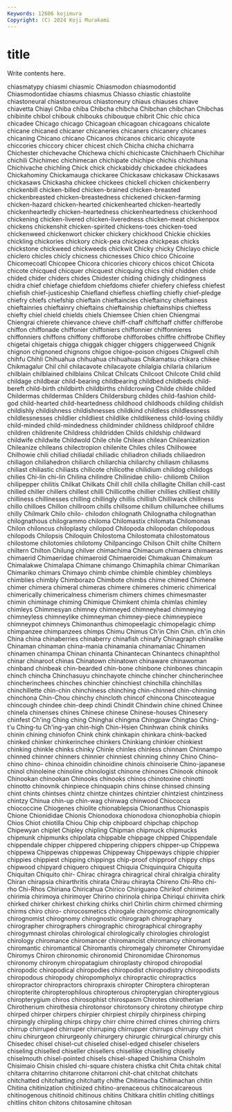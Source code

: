 ```yaml
---
Keywords: 12606 kojimura
Copyright: (C) 2024 Koji Murakami
---
```


# title

Write contents here.



chiasmatypy chiasmi chiasmic Chiasmodon chiasmodontid Chiasmodontidae chiasms chiasmus
Chiasso chiastic chiastolite chiastoneural chiastoneurous chiastoneury chiaus chiauses chiave chiavetta
Chiayi Chiba chiba Chibcha chibcha Chibchan chibchan Chibchas chibinite chibol
chibouk chibouks chibouque chibrit Chic chic chica chicadee Chicago chicago
Chicagoan chicagoan chicagoans chicalote chicane chicaned chicaner chicaneries chicaners chicanery
chicanes chicaning Chicano chicano Chicanos chicanos chicaric chicayote chiccories chiccory
chicer chicest chich Chicha chicha chicharra Chichester chichevache Chichewa chichi
chichicaste Chichihaerh Chichihar chichili Chichimec chichimecan chichipate chichipe chichis chichituna
Chichivache chichling Chick chick chickabiddy chickadee chickadees Chickahominy Chickamauga chickaree
Chickasaw chickasaw Chickasaws chickasaws Chickasha chickee chickees chickell chicken chickenberry
chickenbill chicken-billed chicken-brained chicken-breasted chickenbreasted chicken-breastedness chickened chicken-farming chicken-hazard chicken-hearted
chickenhearted chicken-heartedly chickenheartedly chicken-heartedness chickenheartedness chickenhood chickening chicken-livered chicken-liveredness chicken-meat
chickenpox chickens chickenshit chicken-spirited chickens-toes chicken-toed chickenweed chickenwort chicker chickery
chickhood Chickie chickies chickling chickories chickory chick-pea chickpea chickpeas chicks
chickstone chickweed chickweeds chickwit Chicky chicky Chiclayo chicle chiclero chicles
chicly chicness chicnesses Chico chico Chicoine Chicomecoatl Chicopee Chicora chicories
chicory chicos chicot Chicota chicote chicqued chicquer chicquest chicquing chics
chid chidden chide chided chider chiders chides Chidester chiding chidingly
chidingness chidra chief chiefage chiefdom chiefdoms chiefer chiefery chiefess chiefest
chiefish chief-justiceship Chiefland chiefless chiefling chiefly chief-pledge chiefry chiefs chiefship
chieftain chieftaincies chieftaincy chieftainess chieftainries chieftainry chieftains chieftainship chieftainships chieftess
chiefty chiel chield chields chiels Chiemsee Chien chien Chiengmai Chiengrai
chierete chievance chieve chiff-chaff chiffchaff chiffer chifferobe chiffon chiffonade chiffonier
chiffoniers chiffonnier chiffonnieres chiffonniers chiffons chiffony chifforobe chifforobes chiffre chiffrobe
Chifley chigetai chigetais chigga chiggak chigger chiggers chiggerweed Chignik chignon
chignoned chignons chigoe chigoe-poison chigoes Chigwell chih chihfu Chihli Chihuahua
chihuahua chihuahuas Chikamatsu chikara chikee Chikmagalur Chil chil chilacavote chilacayote
chilalgia chilaria chilarium chilblain chilblained chilblains Chilcat Chilcats Chilcoot Chilcote
Child child childage childbear child-bearing childbearing childbed childbeds child-bereft child-birth
childbirth childbirths childcrowing Childe childe childed Childermas childermas Childers Childersburg
childes child-fashion child-god child-hearted child-heartedness childhood childhoods childing childish childishly
childishness childishnesses childkind childless childlessness childlessnesses childlier childliest childlike childlikeness
child-loving childly child-minded child-mindedness childminder childness childproof childre children childrenite
Childress childridden Childs childship childward childwife childwite Childwold Chile chile
Chilean chilean Chileanization Chileanize chileans chilectropion chilenite Chiles chiles Chilhowee
Chilhowie chili chiliad chiliadal chiliadic chiliadron chiliads chiliaedron chiliagon chiliahedron
chiliarch chiliarchia chiliarchy chiliasm chiliasms chiliast chiliastic chiliasts chilicote chilicothe
chilidium chilidog chilidogs chilies Chi-lin chi-lin Chilina chilindre Chilinidae chilio-
chiliomb Chilion chilipepper chilitis Chilkat Chilkats Chill chill chilla chillagite
Chillan chill-cast chilled chiller chillers chillest chilli Chillicothe chillier chillies
chilliest chillily chilliness chillinesses chilling chillingly chillis chillish Chilliwack chillness
chillo chilloes Chillon chillroom chills chillsome chillum chillumchee chillums chilly
Chilmark Chilo chilo- chilodon chilognath Chilognatha chilognathan chilognathous chilogrammo chiloma
Chilomastix chilomata Chilomonas Chilon chiloncus chiloplasty chilopod Chilopoda chilopodan chilopodous
chilopods Chilopsis Chiloquin Chilostoma Chilostomata chilostomatous chilostome chilotomies chilotomy Chilpancingo
Chilson Chilt chilte Chiltern chiltern Chilton Chilung chilver chimachima Chimacum
chimaera chimaeras chimaerid Chimaeridae chimaeroid Chimaeroidei Chimakuan Chimakum Chimalakwe Chimalapa
Chimane chimango Chimaphila chimar Chimarikan Chimariko chimars Chimayo chimb chimbe
chimble chimbley chimbleys chimblies chimbly Chimborazo Chimbote chimbs chime chimed
Chimene chimer chimera chimeral chimeras chimere chimeres chimeric chimerical chimerically
chimericalness chimerism chimers chimes chimesmaster chimin chiminage chiming Chimique Chimkent
chimla chimlas chimley chimleys Chimmesyan chimney chimneyed chimneyhead chimneying chimneyless
chimneylike chimneyman chimney-piece chimneypiece chimneypot chimneys Chimonanthus chimopeelagic chimopelagic chimp
chimpanzee chimpanzees chimps Chimu Chimus Ch'in Chin Chin. ch'in chin
China china chinaberries chinaberry chinafish chinafy Chinagraph chinalike Chinaman chinaman
china-mania chinamania chinamaniac Chinamen chinamen chinampa Chinan chinanta Chinantecan Chinantecs
chinaphthol chinar chinaroot chinas Chinatown chinatown chinaware chinawoman chinband chinbeak
chin-bearded chin-bone chinbone chinbones chincapin chinch chincha Chinchasuyu chinchayote chinche
chincher chincherinchee chincherinchees chinches chinchier chinchiest chinchilla chinchillas chinchillette chin-chin
chinchiness chinching chin-chinned chin-chinning chinchona Chin-Chou chinchy chincloth chincof chincona
Chincoteague chincough chindee chin-deep chindi Chindit Chindwin chine chined Chinee
chinela chinenses chines Chinese chinese Chinese-houses Chinesery chinfest Ch'ing Ching
ching Chinghai chingma Chingpaw Chingtao Ching-t'u Ching-tu Ch'ing-yan chin-high Chin-Hsien
Chinhwan chinik chiniks chinin chining chiniofon Chink chink chinkapin chinkara
chink-backed chinked chinker chinkerinchee chinkers Chinkiang chinkier chinkiest chinking chinkle
chinks chinky Chinle chinles chinless chinnam Chinnampo chinned chinner chinners
chinnier chinniest chinning chinny Chino Chino- chino chino- chinoa chinoidin
chinoidine chinois chinoiserie Chino-japanese chinol chinoleine chinoline chinologist chinone chinones
Chinook chinook Chinookan chinookan Chinooks chinooks chinos chinotoxine chinotti chinotto
chinovnik chinpiece chinquapin chins chinse chinsed chinsing chint chints chintses
chintz chintze chintzes chintzier chintziest chintziness chintzy Chinua chin-up chin-wag
chinwag chinwood Chiococca chiococcine Chiogenes chiolite chionablepsia Chionanthus Chionaspis Chione
Chionididae Chionis Chionodoxa chionodoxa chionophobia chiopin Chios Chiot chiotilla Chiou
Chip chip chipboard chipchap chipchop Chipewyan chiplet Chipley chipling Chipman
chipmuck chipmucks chipmunk chipmunks chipolata chippable chippage chipped Chippendale chippendale
chipper chippered chippering chippers chipper-up Chippewa chippewa Chippewas chippewas Chippeway
Chippeways chippie chippier chippies chippiest chipping chippings chip-proof chipproof chippy
chips chipwood chipyard chiquero chiquest Chiquia Chiquinquira Chiquita Chiquitan Chiquito
chir- Chirac chiragra chiragrical chiral chiralgia chirality Chiran chirapsia chirarthritis
chirata Chirau chirayta Chireno Chi-Rho chi-rho Chi-Rhos Chiriana Chiricahua Chirico
Chiriguano Chirikof chirimen chirimia chirimoya chirimoyer Chirino chirinola chiripa Chiriqui
chirivita chirk chirked chirker chirkest chirking chirks chirl Chirlin chirm
chirmed chirming chirms chiro chiro- chirocosmetics chirogale chirognomic chirognomically chirognomist
chirognomy chirognostic chirograph chirographary chirographer chirographers chirographic chirographical chirography chirogymnast
chirolas chirological chirologically chirologies chirologist chirology chiromance chiromancer chiromancist chiromancy
chiromant chiromantic chiromantical Chiromantis chiromegaly chirometer Chiromyidae Chiromys Chiron chironomic
chironomid Chironomidae Chironomus chironomy chironym chiropatagium chiroplasty chiropod chiropodial chiropodic
chiropodical chiropodies chiropodist chiropodistry chiropodists chiropodous chiropody chiropompholyx chiropractic chiropractics
chiropractor chiropractors chiropraxis chiropter Chiroptera chiropteran chiropterite chiropterophilous chiropterous chiropterygian
chiropterygious chiropterygium chiros chirosophist chirospasm Chirotes chirotherian Chirotherium chirothesia chirotonsor
chirotonsory chirotony chirotype chirp chirped chirper chirpers chirpier chirpiest chirpily
chirpiness chirping chirpingly chirpling chirps chirpy chirr chirre chirred chirres
chirring chirrs chirrup chirruped chirruper chirruping chirrupper chirrups chirrupy chirt
chiru chirurgeon chirurgeonly chirurgery chirurgic chirurgical chirurgy chis Chisedec chisel
chisel-cut chiseled chisel-edged chiseler chiselers chiseling chiselled chiseller chisellers chisellike
chiselling chiselly chiselmouth chisel-pointed chisels chisel-shaped Chishima Chisholm Chisimaio Chisin
chisled chi-square chistera chistka chit Chita chitak chital chitarra chitarrino
chitarrone chitarroni chit-chat chitchat chitchats chitchatted chitchatting chitchatty chithe Chitimacha
Chitimachan chitin Chitina chitinization chitinized chitino-arenaceous chitinocalcareous chitinogenous chitinoid chitinous
chitins Chitkara chitlin chitling chitlings chitlins chiton chitons chitosamine chitosan
